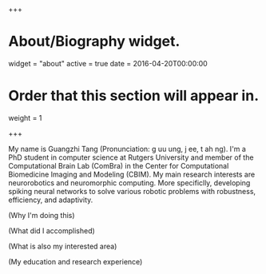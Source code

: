 +++
# About/Biography widget.
widget = "about"
active = true
date = 2016-04-20T00:00:00

# Order that this section will appear in.
weight = 1
 
+++

My name is Guangzhi Tang (Pronunciation: g uu ung, j ee, t ah ng). I'm a PhD student in computer science at Rutgers University and member of the Computational Brain Lab (ComBra) in the Center for Computational Biomedicine Imaging and Modeling (CBIM). My main research interests are neurorobotics and neuromorphic computing. More specificlly, developing spiking neural networks to solve various robotic problems with robustness, efficiency, and adaptivity.

(Why I'm doing this) 

(What did I accomplished)

(What is also my interested area)

(My education and research experience)